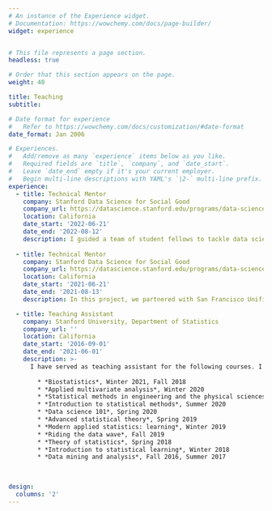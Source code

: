 ```yaml
---
# An instance of the Experience widget.
# Documentation: https://wowchemy.com/docs/page-builder/
widget: experience


# This file represents a page section.
headless: true

# Order that this section appears on the page.
weight: 40

title: Teaching 
subtitle:

# Date format for experience
#   Refer to https://wowchemy.com/docs/customization/#date-format
date_format: Jan 2006

# Experiences.
#   Add/remove as many `experience` items below as you like.
#   Required fields are `title`, `company`, and `date_start`.
#   Leave `date_end` empty if it's your current employer.
#   Begin multi-line descriptions with YAML's `|2-` multi-line prefix.
experience:
  - title: Technical Mentor
    company: Stanford Data Science for Social Good
    company_url: https://datascience.stanford.edu/programs/data-science-social-good-summer-program/2022-data-science-social-good
    location: California
    date_start: '2022-06-21'
    date_end: '2022-08-12'
    description: I guided a team of student fellows to tackle data science projects with positive social impact in the course of eight weeks. In this project, we collaborated with journalists from California reporting project to identify behavioral health conditions in police encounters. [Final presentation slides](https://github.com/zq00/Presentations/blob/main/dssg/Big%20Local%202022.pdf).  
    
  - title: Technical Mentor
    company: Stanford Data Science for Social Good
    company_url: https://datascience.stanford.edu/programs/data-science-social-good-summer-program/2021-data-science-social-good
    location: California
    date_start: '2021-06-21'
    date_end: '2021-08-13'
    description: In this project, we partnered with San Francisco Unified School District to develop an equity tie breaker and evaluate its effect on improving equity in elementary student assignment. [Final presentation slides](https://github.com/zq00/Presentations/blob/main/dssg/Equity%20Tiebreaker%202021.pdf).  

  - title: Teaching Assistant
    company: Stanford University, Department of Statistics
    company_url: ''
    location: California
    date_start: '2016-09-01'
    date_end: '2021-06-01'
    description: >- 
      I have served as teaching assistant for the following courses. I received a **Departmental Teaching Assistant Award** in June 2020. 
      
        * *Biostatistics*, Winter 2021, Fall 2018
        * *Applied multivariate analysis*, Winter 2020
        * *Statistical methods in engineering and the physical sciences*, Fall 2020, Spring 2017
        * *Introduction to statistical methods*, Summer 2020
        * *Data science 101*, Spring 2020 
        * *Advanced statistical theory*, Spring 2019
        * *Modern applied statistics: learning*, Winter 2019
        * *Riding the data wave*, Fall 2019
        * *Theory of statistics*, Spring 2018
        * *Introduction to statistical learning*, Winter 2018
        * *Data mining and analysis*, Fall 2016, Summer 2017
       
                

design:
  columns: '2'
---
```

